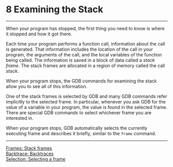 # 8 Examining the Stack

----

When your program has stopped, the first thing you need to know is where it stopped and how it got there.

Each time your program performs a function call, information about the call is generated. That information includes the location of the call in your program, the arguments of the call, and the local variables of the function being called. The information is saved in a block of data called a _stack frame_. The stack frames are allocated in a region of memory called the call _stack_.

When your program stops, the GDB commands for examining the stack allow you to see all of this information.

One of the stack frames is selected by GDB and many GDB commands refer implicitly to the selected frame. In particular, whenever you ask GDB for the value of a variable in your program, the value is found in the selected frame. There are special GDB commands to select whichever frame you are interested in.

When your program stops, GDB automatically selects the currently executing frame and describes it briefly, similar to the ``frame`` command.

----

[Frames: Stack frames](./8_1_Stack_Frames.md)<br />
[Backtrace: Backtraces](./8_2_Backtrace.md)<br />
[Selection: Selecting a frame](./8_3_Selecting_a_Frame.md)<br />
